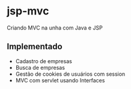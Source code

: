 # jsp-mvc
Criando MVC na unha com Java e JSP

## Implementado
- Cadastro de empresas
- Busca de empresas
- Gestão de cookies de usuários com session
- MVC com servlet usando Interfaces
  
